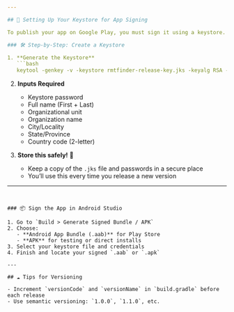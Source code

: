 ```yaml
---

## 🔐 Setting Up Your Keystore for App Signing

To publish your app on Google Play, you must sign it using a keystore.

### 🛠️ Step-by-Step: Create a Keystore

1. **Generate the Keystore**
   ```bash
   keytool -genkey -v -keystore rmtfinder-release-key.jks -keyalg RSA -keysize 2048 -validity 10000 -alias rmtfinder
   ```

2. **Inputs Required**
   - Keystore password
   - Full name (First + Last)
   - Organizational unit
   - Organization name
   - City/Locality
   - State/Province
   - Country code (2-letter)

3. **Store this safely!** 🔐  
   - Keep a copy of the `.jks` file and passwords in a secure place
   - You’ll use this every time you release a new version

---
```


### 📦 Sign the App in Android Studio

1. Go to `Build > Generate Signed Bundle / APK`
2. Choose:
   - **Android App Bundle (.aab)** for Play Store
   - **APK** for testing or direct installs
3. Select your keystore file and credentials
4. Finish and locate your signed `.aab` or `.apk`

---

## ☁️ Tips for Versioning

- Increment `versionCode` and `versionName` in `build.gradle` before each release
- Use semantic versioning: `1.0.0`, `1.1.0`, etc.